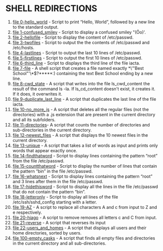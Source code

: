 # SHELL REDIRECTIONS

1. [file 0-hello_world](./0-hello_world) -  Script to print “Hello, World”, followed by a new line to the standard output.
2. [file 1-confused_smiley](./1-confused_smiley) - Script to display a confused smiley "(Ôo)'.
3. [file 2-hellofile](./2-hellofile) - Script to display the content of /etc/passwd.
4. [file 3-twofiles](./3-twofiles) - Script to output the the contents of /etc/passwd and /etc/hosts.
5. [file 4-lastlines](./4-lastlines) - Script to output the last 10 lines of /etc/passwd.
6. [file 5-firstlines](./5-firstlines) - Script to output the first 10 lines of /etc/passwd.
7. [file 6-third_line](./6-third_line) - Script to displays the third line of the file iacta.
8. [file 7-file](./7-file) - A shell script that creates a file named exactly \*\\'"Best School"\'\\*$\?\*\*\*\*\*:) containing the text Best School ending by a new line.
9. [file 8-cwd_state](./8-cwd_state) - A script that writes into the file ls_cwd_content the result of the command ls -la. If ls_cd_content doesn't exist, it creates it. If it does, it overwrites it.
10. [file 9-duplicate_last_line](./9-duplicate_last_line) - A script that duplicates the last line of the file iacta.
11. [file 10-no_more_js](./10-no_more_js) - A script that deletes all the regular files (not the directories) with a .js extension that are present in the current directory and all its subfolders.
12. [file 11-directories](./11-directories)- A script that counts the number of directories and sub-directories in the current directory.
13. [file 12-newest_files](./12-newest_files) - A script that displays the 10 newest files in the current directory.
14. [file 13-unique](./13-unique) - A script that takes a list of words as input and prints only words that appear exactly once.
15. [file 14-findthatword](./14-findthatword) - Script to display lines containing the pattern “root” from the file /etc/passwd.
16. [file 15-countthatword](./15-countthatword) - Script to display the number of lines that contain the pattern “bin” in the file /etc/passwd.
17. [file 16-whatsnext](./16-whatsnext) - Script to display lines containing the pattern “root” and 3 lines after them in the file /etc/passwd.
18. [file 17-hidethisword](./17-hidethisword) - Script to display all the lines in the file /etc/passwd that do not contain the pattern “bin”.
19. [file 18-letteronly](./18-letteronly) - Script to display all lines of the file /etc/ssh/sshd_config starting with a letter.
20. [file 19-AZ](./19-AZ) - A script to replace all characters A and c from input to Z and e respectively.
21. [file 20-hiago](./20-hiago) - A script to remove removes all letters c and C from input.
22. [file 21-reverse](./21-reverse) - A script that reverses its input
23. [file 22-users_and_homes](./22-users_and_homes) - A script that displays all users and their home directories, sorted by users.
24. [file 100-empty_casks](./100-empty_casks) - A script that finds all empty files and directories in the current directory and all sub-directories.
